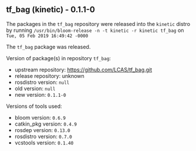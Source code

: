 ## tf_bag (kinetic) - 0.1.1-0

The packages in the `tf_bag` repository were released into the `kinetic` distro by running `/usr/bin/bloom-release -n -t kinetic -r kinetic tf_bag` on `Tue, 05 Feb 2019 16:49:42 -0000`

The `tf_bag` package was released.

Version of package(s) in repository `tf_bag`:

- upstream repository: https://github.com/LCAS/tf_bag.git
- release repository: unknown
- rosdistro version: `null`
- old version: `null`
- new version: `0.1.1-0`

Versions of tools used:

- bloom version: `0.6.9`
- catkin_pkg version: `0.4.9`
- rosdep version: `0.13.0`
- rosdistro version: `0.7.0`
- vcstools version: `0.1.40`


